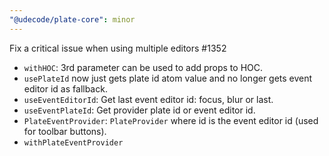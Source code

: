 ```yaml
---
"@udecode/plate-core": minor
---
```


Fix a critical issue when using multiple editors #1352
- `withHOC`: 3rd parameter can be used to add props to HOC.
- `usePlateId` now just gets plate id atom value and no longer gets event editor id as fallback.
- `useEventEditorId`: Get last event editor id: focus, blur or last.
- `useEventPlateId`: Get provider plate id or event editor id.
- `PlateEventProvider`: `PlateProvider` where id is the event editor id (used for toolbar buttons).
- `withPlateEventProvider`
